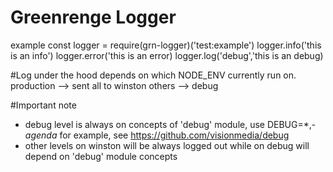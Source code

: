 # Greenrenge Logger
example 
const logger = require(grn-logger)('test:example')
logger.info('this is an info')
logger.error('this is an error)
logger.log('debug','this is an debug)

#Log under the hood depends on which NODE_ENV currently run on.
production --> sent all to winston
others --> debug

#Important note
- debug level is always on concepts of 'debug' module, use DEBUG=*,-*agenda* for example, see https://github.com/visionmedia/debug
- other levels on winston will be always logged out while on debug will depend on 'debug' module concepts


